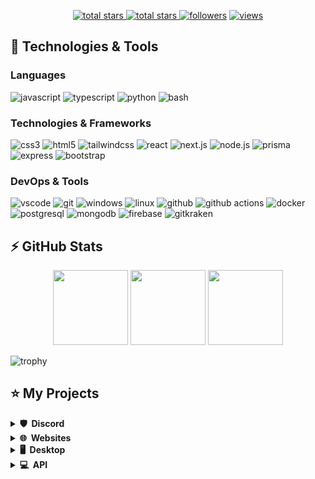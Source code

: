 <p align="center">
  <a href="https://github.com/Bit-Barron?tab=repositories&sort=stargazers">
    <img alt="total stars" title="Total stars on GitHub" src="https://custom-icon-badges.herokuapp.com/badge/dynamic/json?logo=star&host=formatted-dynamic-badges.herokuapp.com&formatter=metric&style=for-the-badge&color=55960c&labelColor=488207&label=stars&query=$.stars&url=https://api.github-star-counter.workers.dev/user/Bit-Barron"/>
  </a>
  <a href="https://github.com/Bit-Barron?tab=repositories&sort=stargazers">
    <img alt="total stars" title="Total forks on GitHub" src="https://custom-icon-badges.herokuapp.com/badge/dynamic/json?logo=fork&host=formatted-dynamic-badges.herokuapp.com&formatter=metric&style=for-the-badge&color=ff0013&labelColor=ae1206&label=forks&query=$.forks&url=https://api.github-star-counter.workers.dev/user/Bit-Barron"/>
  </a>
  <a href="https://github.com/Bit-Barron?tab=followers">
    <img alt="followers" title="Follow me on Github" src="https://custom-icon-badges.herokuapp.com/github/followers/Bit-Barron?color=236ad3&labelColor=1155ba&style=for-the-badge&logo=person-add&label=Follow&logoColor=white"/></a>
  <a href="https://github.com/Bit-Barron/Simple-View-Counter">
    <img alt="views" title="GitHub profile views" src="https://komarev.com/ghpvc/?username=Bit-Barron&style=for-the-badge&color=lightgrey"/>
  </a>
</p>



## 🚀 Technologies & Tools

### Languages

![javascript](https://img.shields.io/badge/javascript-black?style=flat-square&logo=javascript)
![typescript](https://img.shields.io/badge/typescript-black?style=flat-square&logo=typescript)
![python](https://img.shields.io/badge/python-black?style=flat-square&logo=python)
![bash](https://img.shields.io/badge/bash-black?style=flat-square&logo=gnu-bash)

### Technologies & Frameworks

![css3](https://img.shields.io/badge/css3-black?style=flat-square&logo=css3&logoColor=1572B6)
![html5](https://img.shields.io/badge/html5-black?style=flat-square&logo=html5)
![tailwindcss](https://img.shields.io/badge/tailwindcss-black?style=flat-square&logo=tailwindcss)
![react](https://img.shields.io/badge/react-black?style=flat-square&logo=react)
![next.js](https://img.shields.io/badge/next.js-black?style=flat-square&logo=next.js)
![node.js](https://img.shields.io/badge/node.js-black?style=flat-square&logo=node.js)
![prisma](https://img.shields.io/badge/prisma-black?style=flat-square&logo=prisma&logoColor=2D3748)
![express](https://img.shields.io/badge/express-black?style=flat-square&logo=express)
![bootstrap](https://img.shields.io/badge/bootstrap-black?style=flat-square&logo=bootstrap)

### DevOps & Tools

![vscode](https://img.shields.io/badge/vscode-black?style=flat-square&logo=visual-studio-code&logoColor=007ACC)
![git](https://img.shields.io/badge/git-black?style=flat-square&logo=git)
![windows](https://img.shields.io/badge/windows-black?style=flat-square&logo=windows&logoColor=0078D6)
![linux](https://img.shields.io/badge/linux-black?style=flat-square&logo=linux)
![github](https://img.shields.io/badge/github-black?style=flat-square&logo=github)
![github actions](https://img.shields.io/badge/github_actions-black?style=flat-square&logo=github-actions)
![docker](https://img.shields.io/badge/docker-black?style=flat-square&logo=docker)
![postgresql](https://img.shields.io/badge/postgresql-black?style=flat-square&logo=postgresql)
![mongodb](https://img.shields.io/badge/mongodb-black?style=flat-square&logo=mongodb)
![firebase](https://img.shields.io/badge/firebase-black?style=flat-square&logo=firebase)
![gitkraken](https://img.shields.io/badge/gitkraken-black?style=flat-square&logo=gitkraken)

## ⚡ GitHub Stats

<p align="center">
    <img height="120px" src="https://github-readme-streak-stats.herokuapp.com/?user=Bit-Barron&hide_border=true&theme=dark" />
    <img height="120px" src="https://github-readme-stats.vercel.app/api?username=Bit-Barron&hide_title=true&hide_border=true&show_icons=true&include_all_commits=true&count_private=true&line_height=21&hide_rank=true&icon_color=fa8b00&theme=dark" />
    <img height="120px" src="https://github-readme-stats.vercel.app/api/top-langs/?username=Bit-Barron&hide=html&hide_title=true&hide_border=true&layout=compact&langs_count=8&theme=dark" />
</p>

![trophy](https://github-profile-trophy.vercel.app/?username=Bit-Barron&theme=onedark&column=-1)

## ⭐ My Projects

<details>
  <summary><b>🛡️ &nbsp;Discord</b></summary>
  <br/>
  <p align="center">
    <a href="https://github.com/Don-Cryptus/coding.global-web">
      <img height="120px" src="https://github-readme-stats.vercel.app/api/pin/?username=Don-Cryptus&repo=coding.global-web&theme=react&bg_color=151515&title_color=fff&icon_color=fa8b00&hide_border=true&show_icons=false" />
    </a>
  
</p>
</details>

<details>
  <summary><b>🌐 &nbsp;Websites</b></summary>
  <br/>
  <p align="center">
    <a href="https://github.com/Bit-Barron/CryptoTrack">
      <img height="120px" src="https://github-readme-stats.vercel.app/api/pin/?username=Bit-Barron&repo=CryptoTrack&theme=react&bg_color=151515&title_color=fff&icon_color=fa8b00&hide_border=true&show_icons=false" />
    </a>
       <a href="https://github.com/Bit-Barron/epost">
      <img height="120px" src="https://github-readme-stats.vercel.app/api/pin/?username=Bit-Barron&repo=epost&theme=react&bg_color=151515&title_color=fff&icon_color=fa8b00&hide_border=true&show_icons=false" />
    </a>
    <a href="https://github.com/Bit-Barron/DownConvert">
      <img height="120px" src="https://github-readme-stats.vercel.app/api/pin/?username=Bit-Barron&repo=DownConvert&theme=react&bg_color=151515&title_color=fff&icon_color=fa8b00&hide_border=true&show_icons=false" />
    </a>
     <a href="https://github.com/Bit-Barron/devConnector">
      <img height="120px" src="https://github-readme-stats.vercel.app/api/pin/?username=Bit-Barron&repo=devConnector&theme=react&bg_color=151515&title_color=fff&icon_color=fa8b00&hide_border=true&show_icons=false" />
    </a>
  </p>
  
</details>

<details>
  <summary><b>🖥️ &nbsp;Desktop</b></summary>
  <br/>
  <p align="center">
    <a href="https://github.com/Bit-Barron/tasky ">
      <img height="120px" src="https://github-readme-stats.vercel.app/api/pin/?username=Bit-Barron&repo=tasky&theme=react&bg_color=151515&title_color=fff&icon_color=fa8b00&hide_border=true&show_icons=false" />
    </a>
   
  </p>
  
  </p>
</details>

<details>
  <summary><b>💻 &nbsp;API</b></summary>
  <br/>
  <p align="center">
    <a href="https://github.com/Bit-Barron/simplicity-api">
      <img height="120px" src="https://github-readme-stats.vercel.app/api/pin/?username=Bit-Barron&repo=simplicity-api&theme=react&bg_color=151515&title_color=fff&icon_color=fa8b00&hide_border=true&show_icons=false" />
    </a>
     <a href="https://github.com/Bit-Barron/mycv">
      <img height="120px" src="https://github-readme-stats.vercel.app/api/pin/?username=Bit-Barron&repo=mycv&theme=react&bg_color=151515&title_color=fff&icon_color=fa8b00&hide_border=true&show_icons=false" />
    </a>
    </p>
</details>

